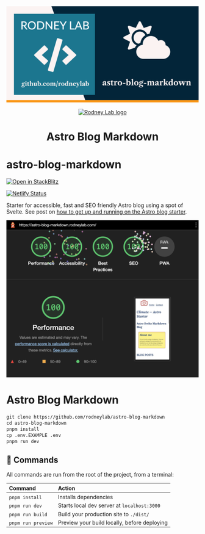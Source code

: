 <img src="./images/rodneylab-github-astro-blog-markdown.png" alt="Rodney Lab astro-blog-markdown Github banner">

<p align="center">
  <a aria-label="Open Rodney Lab site" href="https://rodneylab.com" rel="nofollow noopener noreferrer">
    <img alt="Rodney Lab logo" src="https://rodneylab.com/assets/icon.png" width="60" />
  </a>
</p>
<h1 align="center">
  Astro Blog Markdown
</h1>

# astro-blog-markdown

[![Open in StackBlitz](https://developer.stackblitz.com/img/open_in_stackblitz.svg)](https://stackblitz.com/github/rodneylab/astro-blog-markdown)

[![Netlify Status](https://api.netlify.com/api/v1/badges/ba727efb-61da-4338-94fa-15cf51fdd924/deploy-status)](https://app.netlify.com/sites/jazzy-pixie-b363bf/deploys)

Starter for accessible, fast and SEO friendly Astro blog using a spot of Svelte. See post on <a aria-label="Open article on using the Astro blog starter" href="https://rodneylab.com/astro-blog-markdown/">how to get up and running on the Astro blog starter</a>.

<img src="./images/astro-blog-markdown-lighthouse.png" alt="Lighthouse scores for 100 in each category">

# Astro Blog Markdown

```
git clone https://github.com/rodneylab/astro-blog-markdown
cd astro-blog-markdown
pnpm install
cp .env.EXAMPLE .env
pnpm run dev
```

## 🧞 Commands

All commands are run from the root of the project, from a terminal:

| Command            | Action                                       |
| :----------------- | :------------------------------------------- |
| `pnpm install`     | Installs dependencies                        |
| `pnpm run dev`     | Starts local dev server at `localhost:3000`  |
| `pnpm run build`   | Build your production site to `./dist/`      |
| `pnpm run preview` | Preview your build locally, before deploying |
